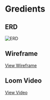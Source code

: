 # Gredients

## ERD
![ERD](https://i.ibb.co/XJ3ZvTD/capstone-ERD.png)

## Wireframe
[View Wireframe](https://www.figma.com/file/1m0eMS8SNzPWxv1nxrYmUM/gredients?node-id=2%3A27)

## Loom Video
[View Video](https://www.loom.com/share/c6223c8535a34ecba8a43aefee9867d4)
